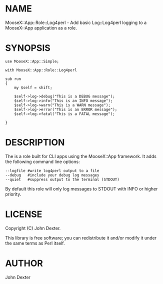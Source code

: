 # NAME

MooseX::App::Role::Log4perl - Add basic Log::Log4perl logging to a MooseX::App application as a role.

# SYNOPSIS

    use MooseX::App::Simple;

    with MooseX::App::Role::Log4perl
    
    sub run
    {
        my $self = shift;

        $self->log->debug("This is a DEBUG message");
        $self->log->info("This is an INFO message");
        $self->log->warn("This is a WARN message");
        $self->log->error("This is an ERROR message");
        $self->log->fatal("This is a FATAL message");

    }

# DESCRIPTION

The is a role built for CLI apps using the MooseX::App framework. It adds the following command line options:

    --logfile #write log4perl output to a file
    --debug   #include your debug log messages
    --quiet   #suppress output to the terminal (STDOUT)

By default this role will only log messages to STDOUT with INFO or higher priority.

# LICENSE

Copyright (C) John Dexter.

This library is free software; you can redistribute it and/or modify
it under the same terms as Perl itself.

# AUTHOR

John Dexter 
